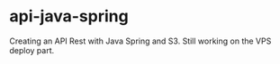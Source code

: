 # api-java-spring
Creating an API Rest with Java Spring and S3. Still working on the VPS deploy part.
